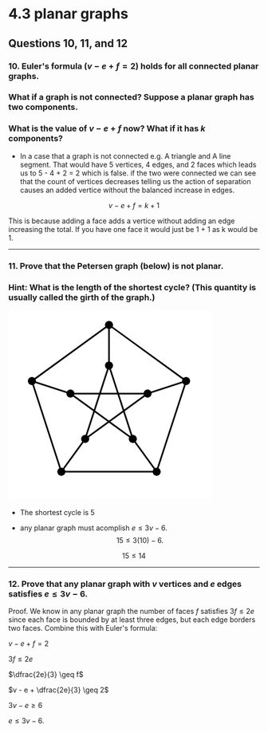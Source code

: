 # 4.3 planar graphs

## Questions 10, 11, and 12

### **10.** Euler's formula $(v - e + f = 2)$ holds for all connected planar graphs. 
### What if a graph is not connected? Suppose a planar graph has two components. 
### What is the value of $v - e + f$ now? What if it has $k$ components?

- In a case that a graph is not connected e.g. A triangle and A line segment. 
That would have 5 vertices, 4 edges, and 2 faces which leads us to 5 - 4 + 2 = 2 which is false. 
if the two were connected we can see that the count of vertices decreases telling us the action of separation causes an added vertice without the balanced increase in edges. 

$$v - e + f = k + 1$$

This is because adding a face adds a vertice without adding an edge increasing the total.
If you have one face it would just be 1 + 1 as k would be 1. 

***

### **11.** Prove that the Petersen graph (below) is not planar. 
### Hint: What is the length of the shortest cycle? (This quantity is usually called the girth of the graph.)

![Image of graph](https://github.com/FunnyManAnar/csc208-main/blob/main/Screenshot%202024-06-04%20at%203.15.57%20AM.png)

- The shortest cycle is 5

- any planar graph must acomplish $e \le 3v - 6\text{.}$    
 $$15 \le 3(10)-6\text{.}$$
 
 $$15 \le 14$$
***

### **12.** Prove that any planar graph with $v$ vertices and $e$ edges satisfies  $e \le 3v - 6\text{.}$ 

Proof. We know in any planar graph the number of faces $f$ satisfies $3f \le 2e$ since each face is bounded by at least three edges, but each edge borders two faces. Combine this with Euler's formula:



$v - e + f = 2$

$3f \le 2e$

$\dfrac{2e}{3} \geq f$

$v - e + \dfrac{2e}{3} \geq 2$

$3v - e \geq 6$

$e \le 3v - 6\text{.}$ 
